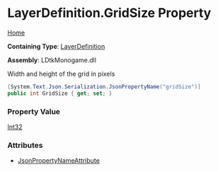 # LayerDefinition\.GridSize Property

[Home](../../../README.md)

**Containing Type**: [LayerDefinition](../README.md)

**Assembly**: LDtkMonogame\.dll

  
 Width and height of the grid in pixels 

```csharp
[System.Text.Json.Serialization.JsonPropertyName("gridSize")]
public int GridSize { get; set; }
```

### Property Value

[Int32](https://docs.microsoft.com/en-us/dotnet/api/system.int32)

### Attributes

* [JsonPropertyNameAttribute](https://docs.microsoft.com/en-us/dotnet/api/system.text.json.serialization.jsonpropertynameattribute)

